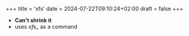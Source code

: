 +++
title = 'xfs'
date = 2024-07-22T09:10:24+02:00
draft = false
+++

-  **Can't shrink it**
- uses *xfs_* as a command 


